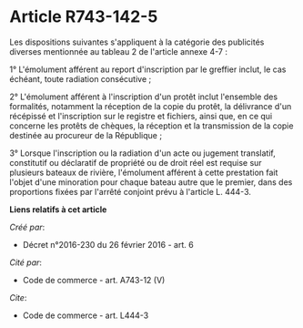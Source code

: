 # Article R743-142-5

Les dispositions suivantes s'appliquent à la catégorie des publicités diverses mentionnée au tableau 2 de l'article annexe
4-7 : 

1° L'émolument afférent au report d'inscription par le greffier inclut, le cas échéant, toute radiation consécutive ; 

2° L'émolument afférent à l'inscription d'un protêt inclut l'ensemble des formalités, notamment la réception de la copie du
protêt, la délivrance d'un récépissé et l'inscription sur le registre et fichiers, ainsi que, en ce qui concerne les protêts
de chèques, la réception et la transmission de la copie destinée au procureur de la République ; 

3° Lorsque l'inscription ou la radiation d'un acte ou jugement translatif, constitutif ou déclaratif de propriété ou de droit
réel est requise sur plusieurs bateaux de rivière, l'émolument afférent à cette prestation fait l'objet d'une minoration pour
chaque bateau autre que le premier, dans des proportions fixées par l'arrêté conjoint prévu à l'article L. 444-3.

**Liens relatifs à cet article**

_Créé par_:

  - Décret n°2016-230 du 26 février 2016 - art. 6

_Cité par_:

  - Code de commerce - art. A743-12 (V)

_Cite_:

  - Code de commerce - art. L444-3

